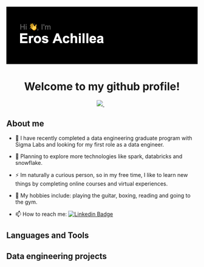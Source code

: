 
<p align='center'>  <img src="header.png" /> </p>

<h1 align='center'> Welcome to my github profile! </h1>

<div id=badges align='center'>
  
  <a href="https://www.linkedin.com/in/eros-achillea-078b18141/">
    <img src="https://img.shields.io/badge/linkedin-%230077B5.svg?&style=for-the-badge&logo=linkedin&logoColor=white" />
  </a>&nbsp;&nbsp;
  
</div>

<h2> About me</h2>

- :telescope: I have recently completed a data engineering graduate program with Sigma Labs and looking for my first role as a data engineer.

- :seedling: Planning to explore more technologies like spark, databricks and snowflake.

- :zap: Im naturally a curious person, so in my free time, I like to learn new things by completing online courses and virtual experiences.

- 🎸 My hobbies include: playing the guitar, boxing, reading and going to the gym.

- :mailbox: How to reach me: [![Linkedin Badge](https://img.shields.io/badge/-kakbar-blue?style=flat&logo=Linkedin&logoColor=white)](your-linkedin-url)

<h2> Languages and Tools </h2>

<h2> Data engineering projects </h2>
<!--
**Eros-code/Eros-code** is a ✨ _special_ ✨ repository because its `README.md` (this file) appears on your GitHub profile.

Here are some ideas to get you started:

- 🔭 I’m currently working on ...
- 🌱 I’m currently learning ...
- 👯 I’m looking to collaborate on ...
- 🤔 I’m looking for help with ...
- 💬 Ask me about ...
- 📫 How to reach me: ...
- 😄 Pronouns: ...
- ⚡ Fun fact: ...
-->
